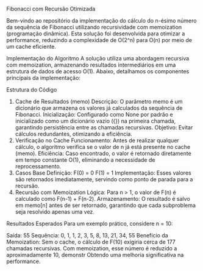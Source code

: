 Fibonacci com Recursão Otimizada

Bem-vindo ao repositório da implementação do cálculo do n-ésimo número da sequência de Fibonacci utilizando recursividade com memoization (programação dinâmica). Esta solução foi desenvolvida para otimizar a performance, reduzindo a complexidade de O(2^n) para O(n) por meio de um cache eficiente.

Implementação do Algoritmo
A solução utiliza uma abordagem recursiva com memoization, armazenando resultados intermediários em uma estrutura de dados de acesso O(1). Abaixo, detalhamos os componentes principais da implementação:

Estrutura do Código
1. Cache de Resultados (memo)
Descrição: O parâmetro memo é um dicionário que armazena os valores já calculados da sequência de Fibonacci.
Inicialização: Configurado como None por padrão e inicializado como um dicionário vazio ({}) na primeira chamada, garantindo persistência entre as chamadas recursivas.
Objetivo: Evitar cálculos redundantes, otimizando a eficiência.
2. Verificação no Cache
Funcionamento: Antes de realizar qualquer cálculo, o algoritmo verifica se o valor de n já está presente no cache (memo).
Eficiência: Caso encontrado, o valor é retornado diretamente em tempo constante O(1), eliminando a necessidade de reprocessamento.
3. Casos Base
Definição:
F(0) = 0
F(1) = 1
Implementação: Esses valores são retornados imediatamente, servindo como ponto de parada para a recursão.
4. Recursão com Memoization
Lógica: Para n > 1, o valor de F(n) é calculado como F(n-1) + F(n-2).
Armazenamento: O resultado é salvo em memo[n] antes de ser retornado, garantindo que cada subproblema seja resolvido apenas uma vez.


Resultados Esperados
Para um exemplo prático, considere n = 10:

Saída: 55
Sequência: 0, 1, 1, 2, 3, 5, 8, 13, 21, 34, 55
Benefício da Memoization: Sem o cache, o cálculo de F(10) exigiria cerca de 177 chamadas recursivas. Com memoization, esse número é reduzido a aproximadamente 10, demonstr Obtendo uma melhoria significativa na performance.
